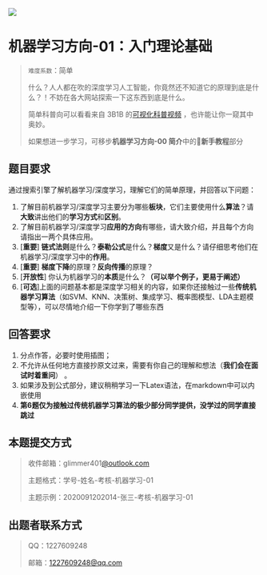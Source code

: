 ![](https://img1.imgtp.com/2023/09/10/081jz2kT.PNG)

# 机器学习方向-01：入门理论基础

> `难度系数`：简单
>  
> 什么？人人都在吹的深度学习人工智能，你竟然还不知道它的原理到底是什么？！不妨在各大网站探索一下这东西到底是什么。
>  
> 简单科普向可以看看来自 3B1B 的[可视化科普视频](https://www.bilibili.com/video/BV1bx411M7Zx) ，也许能让你一窥其中奥妙。
>  
> 如果想进一步学习，可移步**机器学习方向-00 简介**中的👦**新手教程**部分
>  


## 题目要求

通过搜索引擎了解机器学习/深度学习，理解它们的简单原理，并回答以下问题：

1. 了解目前机器学习/深度学习主要分为哪些**板块**，它们主要使用什么**算法**？请**大致**讲出他们的**学习方式**和**区别**。
1. 了解目前机器学习/深度学习**应用的方向**有哪些，请大致介绍，并且每个方向请指出一两个具体应用。
1. [**重要**] **链式法则**是什么？**泰勒公式**是什么？**梯度**又是什么？请仔细思考他们在机器学习/深度学习中的**作用**。
1. [**重要**] **梯度下降**的原理？**反向传播**的原理？
1. [**开放性**] 你认为机器学习的**本质**是什么？**（可以举个例子，更易于阐述）**
1. [**可选**]上面的问题基本都是深度学习相关的内容，如果你还接触过一些**传统机器学习算法**（如SVM、KNN、决策树、集成学习、概率图模型、LDA主题模型等），可以尽情地介绍一下你学到了哪些东西

## 回答要求

1. 分点作答，必要时使用插图；
2. 不允许从任何地方直接抄原文过来，需要有你自己的理解和想法（**我们会在面试时着重问**） 。
3. 如果涉及到公式部分，建议稍稍学习一下Latex语法，在markdown中可以内嵌使用
4. **第6题仅为接触过传统机器学习算法的极少部分同学提供，没学过的同学直接跳过**

## 本题提交方式

> 收件邮箱：glimmer401[@outlook.com ](/outlook.com ) 
>
> 主题格式：学号-姓名-考核-机器学习-01
>
> 主题示例：2020091202014-张三-考核-机器学习-01

## 出题者联系方式

> QQ：1227609248
>
>  邮箱：1227609248@qq.com
